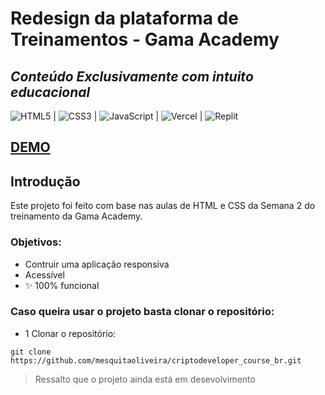 # Redesign da plataforma de Treinamentos - Gama Academy
## _Conteúdo Exclusivamente com intuito educacional_

![HTML5](https://img.shields.io/badge/html5-%23E34F26.svg?style=for-the-badge&logo=html5&logoColor=white) | ![CSS3](https://img.shields.io/badge/css3-%231572B6.svg?style=for-the-badge&logo=css3&logoColor=white) | ![JavaScript](https://img.shields.io/badge/javascript-%23323330.svg?style=for-the-badge&logo=javascript&logoColor=%23F7DF1E) | ![Vercel](https://img.shields.io/badge/vercel-%23000000.svg?style=for-the-badge&logo=vercel&logoColor=white) | ![Replit](https://img.shields.io/badge/Replit-DD1200?style=for-the-badge&logo=Replit&logoColor=white)


## [DEMO](http://criptodeveloper-course-br.vercel.app/)


## Introdução
Este projeto foi feito com base nas aulas de HTML e CSS da Semana 2 do treinamento da Gama Academy.
### Objetivos:
- Contruir uma aplicação responsiva 
- Acessível
- ✨  100% funcional

### Caso queira usar o projeto basta clonar o repositório:
 - 1 Clonar o repositório:
 ```shell
 git clone https://github.com/mesquitaoliveira/criptodeveloper_course_br.git
```

> Ressalto que o projeto ainda está em desevolvimento


